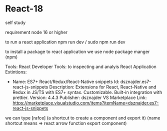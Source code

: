 # React-18

self study

requirement
node 16 or higher

to run a react application
npm run dev / sudo npm run dev

to install a package to react application we use node package manger (npm)

Tools:
React Developer Tools:
to inspecting and analyis React Application
Extintions:

- Name: ES7+ React/Redux/React-Native snippets
  Id: dsznajder.es7-react-js-snippets
  Description: Extensions for React, React-Native and Redux in JS/TS with ES7+ syntax. Customizable. Built-in integration with prettier.
  Version: 4.4.3
  Publisher: dsznajder
  VS Marketplace Link: https://marketplace.visualstudio.com/items?itemName=dsznajder.es7-react-js-snippets

we can type [rafce] (a shortcut to create a component and export it)
(name shortcut means => react arrow function export component)
